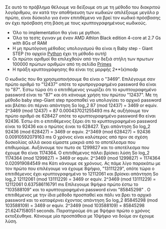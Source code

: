 Σε αυτό το πρόβλημα θέλουμε να δείξουμε οτι με τη μέθοδο του διακριτού λογάριθμου, αν κατά την αποθήκευση των κωδικών απιλέξουμε μεγάλο p πρώτο, είναι δύσκολο για έναν επιτιθέμενο να βρεί τον κωδικό πρόσβασης αν έχει πρόσβαση στη βάση με τους κρυπτογραφημένους κωδικούς. 
<ul>
<li>Όλο το implementation θα γίνει με python.</li>
<li>Όλα τα τεστς έγιναν με έναν AMD Athlon Black edition 4-core at 2.7 Gs with 8Gs of RAM</li>
<li>Η μη πρωτόγονη μέθοδος υπολογισμού θα είναι η Baby step - Giant STEP (το αρχείο <a href="https://github.com/tsartsaris/ceasar-simple-cipher/blob/master/group2/baby_step_giant_step.py" target="_blank">Python</a> έχει τη μέθοδο αυτή)</li>
<li>Οι πρώτοι αριθμοί θα επιλεχθούν από την δεξιά στήλη των πρωτων 100000 πρώτων αριθμών από τη σελίδα
<a href="http://primes.utm.edu/lists/small/100000.txt" target="_blank">Primes</a></li>
<li>Η πράξη κρυπτογράφησης θα είναι της μορφής 2**(x)modp</li>
</ul>
Ο κωδικός που θα χρησιμοποιήσουμε θα είναι ο "3469". Επιλέγουμε σαν πρώτο αριθμό το "12437" οπότε το κρυπρογραφημένο password θα είναι το "87". 
Έστω τώρα ότι ο επιτιθέμενος γνωρίζει ότι το κρυπτογραφημένο password είναι το "87" και ότι κάνουμε χρήση του πρώτου "12437". Με τη μέθοδο baby step-Giant step προσπαθεί να υπολογίσει το αρχικό password και βλέπει ότι πέρνει απάντηση 
So        log_2 87	(mod 12437) =	3469 
or equiv.     2^3469	(mod 12437) =	87 
0.000437021255493 ms
Ας αυξήσουμε τον πρώτο αριθμό σε 628427 οπότε το κρυπτογραφημένο password θα είναι 92436. Έστω ότι ο επιτιθέμενος ξέρει ότι το κρυπτογραφημένο password είναι το 92436 και ο πρώτος έιναι το 628427. Έχει απάντηση So        log_2 92436	(mod 628427) =	3469 
or equiv.     2^3469	(mod 628427) =	92436 
0.00910592079163 ms
Ο χρόνος είναι καλύτερος από πριν σε σχέση δυσκολίας αλλά ακοα είμαστε μακριά από το αποτέλεσμα που επιθυμούμε. 
Αυξάνουμε τον πωτο σε 1299827 και το αποτέλεσμα που έχουμε θα είναι 1174364. Ο επιτιθέμενος πάλει βρίσκει λύση 
So        log_2 1174364	(mod 1299827) =	3469 
or equiv.     2^3469	(mod 1299827) =	1174364 
0.020919084549 ms
Κάτι κάνουμε σε χρόνους. Ας πάμε λίγο παρακάτω με τον πρώτο που επιλέγουμε να έχουμε 8ψήφιο, "13111229", οπότε τώρα ο επιτιθέμενος έχει κρυπτογραφημένο το 12112061 και βρίσκει απάντηση 
So        log_2 12112061	(mod 13111229) =	3469 
or equiv.     2^3469	(mod 13111229) =	12112061 
0.637586116791 ms
Επίλεγουμε 9ψήφιο πρώτο έστω το "103588109" και το κρυπτογραφημένο password είναι "85845298" . Ο επιτιθέμενος με την ίδια μέθοδο προσπαθεί και πάλι να βρει το αρχικό password και το καταφέρνει έχοντας απάντηση 
So        log_2 85845298	(mod 103588109) =	3469 
or equiv.     2^3469	(mod 103588109) =	85845298 
21.6247158051 seconds. 
Παρατηρούμε ότι με 9ψήφιο πρώτο ο χρόνος εκτοξέυθηκε. Κάνουμε μία προσπάθεια με 10ψήφιο να δούμε αν έχουμε λύση. 


